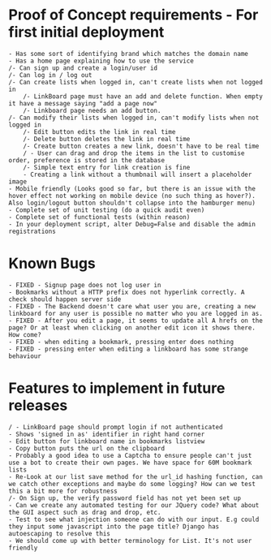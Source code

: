 # Proof of Concept requirements - For first initial deployment
    - Has some sort of identifying brand which matches the domain name
    - Has a home page explaining how to use the service
    /- Can sign up and create a login/user id
    /- Can log in / log out
    /- Can create lists when logged in, can't create lists when not logged in
        /- LinkBoard page must have an add and delete function. When empty it have a message saying "add a page now"
        /- Linkboard page needs an add button. 
    /- Can modify their lists when logged in, can't modify lists when not logged in
        /- Edit button edits the link in real time
        /- Delete button deletes the link in real time
        /- Create button creates a new link, doesn't have to be real time
        / - User can drag and drop the items in the list to customise order, preference is stored in the database
        /- Simple text entry for link creation is fine
        - Creating a link without a thumbnail will insert a placeholder image    
    - Mobile friendly (Looks good so far, but there is an issue with the hover effect not working on mobile device (no such thing as hover?). Also login/logout button shouldn't collapse into the hamburger menu)
    - Complete set of unit testing (do a quick audit even)
    - Complete set of functional tests (within reason)
    - In your deployment script, alter Debug=False and disable the admin registrations

# Known Bugs
    - FIXED - Signup page does not log user in
    - Bookmarks without a HTTP prefix does not hyperlink correctly. A check should happen server side
    - FIXED - The Backend doesn't care what user you are, creating a new linkboard for any user is possible no matter who you are logged in as.
    - FIXED - After you edit a page, it seems to update all A hrefs on the page? Or at least when clicking on another edit icon it shows there. How come? 
    - FIXED - when editing a bookmark, pressing enter does nothing
    - FIXED - pressing enter when editing a linkboard has some strange behaviour

# Features to implement in future releases
    / - LinkBoard page should prompt login if not authenticated
    - Shows 'signed in as' identifier in right hand corner
    - Edit button for linkboard name in bookmarks listview
    - Copy button puts the url on the clipboard
    - Probably a good idea to use a Captcha to ensure people can't just use a bot to create their own pages. We have space for 60M bookmark lists
    - Re-Look at our list save method for the url_id hashing function, can we catch other exceptions and maybe do some logging? How can we test this a bit more for robustness 
    /- On Sign up, the verify password field has not yet been set up
    - Can we create any automated testing for our JQuery code? What about the GUI aspect such as drag and drop, etc.
    - Test to see what injection someone can do with our input. E.g could they input some javascript into the page title? Django has autoescaping to resolve this
    - We should come up with better terminology for List. It's not user friendly
